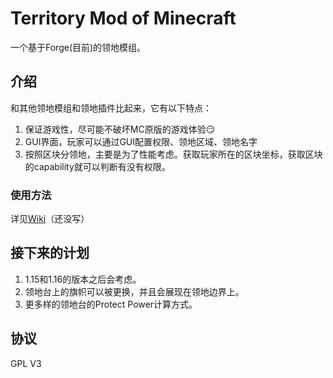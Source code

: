 # Territory Mod of Minecraft
一个基于Forge(目前)的领地模组。

## 介绍

和其他领地模组和领地插件比起来，它有以下特点：

1. 保证游戏性，尽可能不破坏MC原版的游戏体验:smirk:
2. GUI界面，玩家可以通过GUI配置权限、领地区域、领地名字
3. 按照区块分领地，主要是为了性能考虑。获取玩家所在的区块坐标，获取区块的capability就可以判断有没有权限。

### 使用方法

详见[Wiki](https://github.com/leon-o/MineTerritory/wiki)（还没写）

## 接下来的计划

1. 1.15和1.16的版本之后会考虑。
2. 领地台上的旗帜可以被更换，并且会展现在领地边界上。
3. 更多样的领地台的Protect Power计算方式。

## 协议

GPL V3
